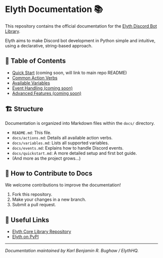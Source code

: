 # Elyth Documentation 📚

This repository contains the official documentation for the [Elyth Discord Bot Library](https://github.com/ElythHQ/Elyth).

Elyth aims to make Discord bot development in Python simple and intuitive, using a declarative, string-based approach.

## 📖 Table of Contents

*   [Quick Start](docs/quickstart.md) (coming soon, will link to main repo README)
*   [Common Action Verbs](docs/actions.md)
*   [Available Variables](docs/variables.md)
*   [Event Handling (coming soon)](docs/events.md)
*   [Advanced Features (coming soon)](docs/advanced.md)

## 🏗️ Structure

Documentation is organized into Markdown files within the `docs/` directory.

*   `README.md`: This file.
*   `docs/actions.md`: Details all available action verbs.
*   `docs/variables.md`: Lists all supported variables.
*   `docs/events.md`: Explains how to handle Discord events.
*   `docs/quickstart.md`: A more detailed setup and first bot guide.
*   (And more as the project grows...)

## 🚀 How to Contribute to Docs

We welcome contributions to improve the documentation!
1.  Fork this repository.
2.  Make your changes in a new branch.
3.  Submit a pull request.

## 🔗 Useful Links

*   [Elyth Core Library Repository](https://github.com/ElythHQ/Elyth)
*   [Elyth on PyPI](https://pypi.org/project/elyth/)

---

*Documentation maintained by Karl Benjamin R. Bughaw / ElythHQ.*
